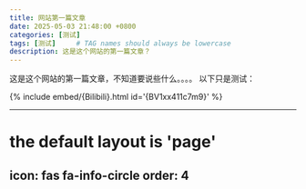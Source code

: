 ```yaml
---
title: 网站第一篇文章
date: 2025-05-03 21:48:00 +0800
categories: [测试]
tags: [测试]     # TAG names should always be lowercase
description: 这是这个网站的第一篇文章？
---
```

这是这个网站的第一篇文章，不知道要说些什么。。。。
以下只是测试：

{% include embed/{Bilibili}.html id='{BV1xx411c7m9}' %}

---
# the default layout is 'page'
icon: fas fa-info-circle
order: 4
---
